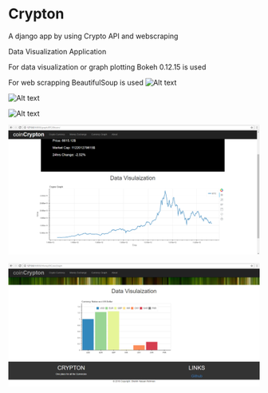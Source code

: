 # Crypton
A django app by using Crypto API and webscraping

Data Visualization Application

For data visualization or graph plotting Bokeh 0.12.15 is used

For web scrapping BeautifulSoup is used
![Alt text](https://github.com/HassanRehman11/Django-Crypton/blob/master/Screenshots/Screenshot%20from%202018-05-11%2001-04-32.png?raw=true "Title")

![Alt text](https://github.com/HassanRehman11/Django-Crypton/blob/master/Screenshots/coinMarket.png?raw=true "Title")

![Alt text](https://github.com/HassanRehman11/Django-Crypton/blob/master/Screenshots/Screenshot%20from%202018-05-11%2001-05-14.png?raw=true "Title")


![Alt text](https://github.com/HassanRehman11/Crypton/blob/master/Screenshots/data%20visualization%20of%20btc.PNG?raw=true "Title")



![Alt text](https://github.com/HassanRehman11/Crypton/blob/master/Screenshots/Country%20Currency%20Graph.PNG?raw=true "Title")

